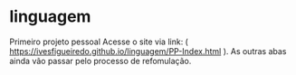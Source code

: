 # linguagem
Primeiro projeto pessoal
Acesse o site via link: ( https://ivesfigueiredo.github.io/linguagem/PP-Index.html ).
As outras abas ainda vão passar pelo processo de refomulação.
